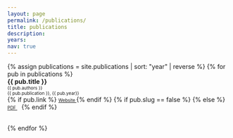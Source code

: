 ```yaml
---
layout: page
permalink: /publications/
title: publications
description:
years:
nav: true
---
```


<div class="publications">
<div style = 'margin-right;'>
{% assign publications = site.publications | sort: "year" | reverse %}
{% for pub in publications %}
<div class="pubitem">
  <div class="pubtitle">
    <b>{{ pub.title }}</b>
  </div>
  <div class="pubauthors">
    <font size="-2">{{ pub.authors }}</font>
  </div>
  <div class="pubinfo">
    <font size="-2">{{ pub.publication }}, {{ pub.year}}</font>
  </div>
  <div class="publinks">
    {% if pub.link %}
      <font size="-2"><a href="{{ pub.link}}"><i class="fas fa-link"></i> Website </a></font>
    {% endif %}
    {% if pub.slug == false %}
      <font size="-2"> </font>
    {% else %}
      <font size="-2"><a href="/assets/pdf/{{ pub.slug}}"><i class="far fa-file-pdf"></i> PDF </a>&nbsp;&nbsp;</font>
    {% endif %}


  </div>
  <br>
</div>

{% endfor %}
